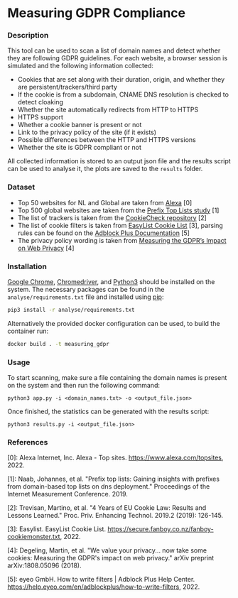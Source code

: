 # Measuring GDPR Compliance

### Description
This tool can be used to scan a list of domain names and detect whether they are following GDPR guidelines. For each website, a browser session is simulated and the following information collected:
- Cookies that are set along with their duration, origin, and whether they are persistent/trackers/third party
- If the cookie is from a subdomain, CNAME DNS resolution is checked to detect cloaking
- Whether the site automatically redirects from HTTP to HTTPS
- HTTPS support
- Whether a cookie banner is present or not
- Link to the privacy policy of the site (if it exists)
- Possible differences between the HTTP and HTTPS versions
- Whether the site is GDPR compliant or not

All collected information is stored to an output json file and the results script can be used to analyse it, the plots are saved to the `results` folder.

### Dataset
- Top 50 websites for NL and Global are taken from [Alexa](https://www.alexa.com/topsites) \[0\]
- Top 500 global websites are taken from the [Prefix Top Lists study](https://prefixtoplists.net.in.tum.de/) \[1\]
- The list of trackers is taken from the [CookieCheck repository](https://github.com/CookieChecker/CookieCheckSourceCode) \[2\]
- The list of cookie filters is taken from [EasyList Cookie List](https://secure.fanboy.co.nz/fanboy-cookiemonster.txt) \[3\], parsing rules can be found on the [Adblock Plus Documentation](https://help.eyeo.com/en/adblockplus/how-to-write-filters) \[5\]
- The privacy policy wording is taken from [Measuring the GDPR’s Impact on Web Privacy](https://github.com/RUB-SysSec/we-value-your-privacy) \[4\]

### Installation
[Google Chrome](https://www.google.com/chrome/), [Chromedriver](https://chromedriver.chromium.org/), and [Python3](https://www.python.org/) should be installed on the system. The necessary packages can be found in the `analyse/requirements.txt` file and installed using [pip](https://github.com/pypa/pip):
```bash
pip3 install -r analyse/requirements.txt
```

Alternatively the provided docker configuration can be used, to build the container run:
```bash
docker build . -t measuring_gdpr
```

### Usage
To start scanning, make sure a file containing the domain names is present on the system and then run the following command:
```
python3 app.py -i <domain_names.txt> -o <output_file.json>
```
Once finished, the statistics can be generated with the results script:
```
python3 results.py -i <output_file.json>
```

### References
\[0\]: Alexa Internet, Inc. Alexa - Top sites. https://www.alexa.com/topsites, 2022.

\[1\]: Naab, Johannes, et al. "Prefix top lists: Gaining insights with prefixes from domain-based top lists on dns deployment." Proceedings of the Internet Measurement Conference. 2019.

\[2\]: Trevisan, Martino, et al. "4 Years of EU Cookie Law: Results and Lessons Learned." Proc. Priv. Enhancing Technol. 2019.2 (2019): 126-145.

\[3\]: Easylist. EasyList Cookie List. https://secure.fanboy.co.nz/fanboy-cookiemonster.txt, 2022.

\[4\]: Degeling, Martin, et al. "We value your privacy... now take some cookies: Measuring the GDPR's impact on web privacy." arXiv preprint arXiv:1808.05096 (2018).

\[5\]: eyeo GmbH. How to write filters | Adblock Plus Help Center. https://help.eyeo.com/en/adblockplus/how-to-write-filters, 2022.
